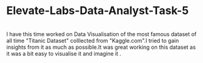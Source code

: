 # Elevate-Labs-Data-Analyst-Task-5
<br>
I have this time worked on Data Visualisation of the most famous dataset of all time "Titanic Dataset" colllected from "Kaggle.com".I tried to gain insights from it as much as possible.It was great working on this dataset 
 as it was a bit easy to visualise it and imagine it .

